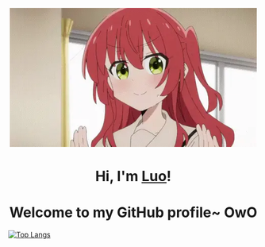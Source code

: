<p align="center">
  <a href="https://www.edisonlee55.com"><img src="kita-ikuyo-rap.webp" alt="Banner"></a>
</p>

<h1 align="center">Hi, I'm <a href="https://www.xbzj.love">Luo</a>!</h1>
<h1 align="center">Welcome to my GitHub profile~ OwO</h1>

[![Top Langs](https://github-readme-stats.vercel.app/api/top-langs/?username=LuoxueQWQ&layout=compact)](https://github.com/anuraghazra/github-readme-stats)
